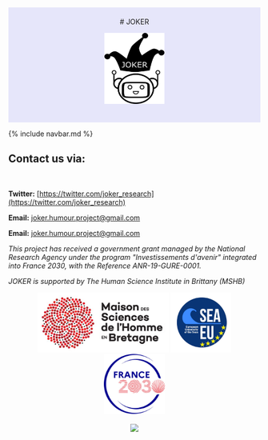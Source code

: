 <div style="background-color: #E6E6FA; padding: 20px; text-align: center;">
# JOKER
<p align="center">
  <img src="img/joker.png" width="120" height="142">
</p>
</div>

{% include navbar.md %}

## Contact us via:
<br>

**Twitter:** [https://twitter.com/joker_research](https://twitter.com/joker_research)

**Email:** [joker.humour.project@gmail.com](mailto:joker.humour.project@gmail.com)

**Email:** [joker.humour.project@gmail.com](mailto:joker.humour.project@gmail.com)



<p>
<em>This project has received a government grant managed by the National Research Agency under the program "Investissements d'avenir" integrated into France 2030, with the Reference ANR-19-GURE-0001.</em>
</p>
<p>
<em>JOKER is supported by The Human Science Institute in Brittany (MSHB)</em>
</p>
<div align="center">
  <a href="https://www.mshb.fr"><img src="img/mshb.jpg" height="120"></a>
  <a href="https://sea-eu.org/?lang=fr"><img src="img/sea-eu.png" height="120"></a>
  <a href="https://www.gouvernement.fr/le-programme-d-investissements-d-avenir"><img src="img/Logotype France 2030.jpg" height="120"></a>
</div>
<br />
<div align="center">
  <a href="https://clef2022.clef-initiative.eu/index.php"><img src="img/clef2023.png" height="90"></a> 
</div>
